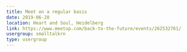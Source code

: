 ```yaml
---
title: Meet on a regular basis
date: 2019-06-28
location: Heart and Soul, Heidelberg
link: https://www.meetup.com/back-to-the-future/events/262532761/
usergroup: smalltalkrn
type: usergroup
---
```

